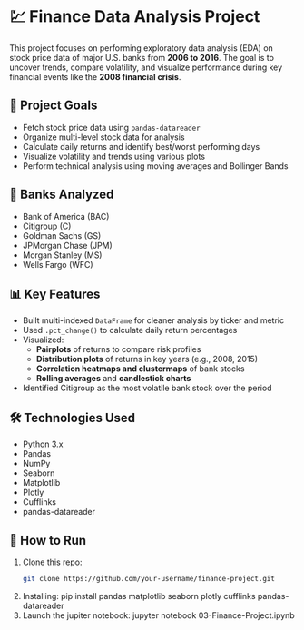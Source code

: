 # 💹 Finance Data Analysis Project

This project focuses on performing exploratory data analysis (EDA) on stock price data of major U.S. banks from **2006 to 2016**. The goal is to uncover trends, compare volatility, and visualize performance during key financial events like the **2008 financial crisis**.

## 📌 Project Goals
- Fetch stock price data using `pandas-datareader`
- Organize multi-level stock data for analysis
- Calculate daily returns and identify best/worst performing days
- Visualize volatility and trends using various plots
- Perform technical analysis using moving averages and Bollinger Bands

## 🏦 Banks Analyzed
- Bank of America (BAC)  
- Citigroup (C)  
- Goldman Sachs (GS)  
- JPMorgan Chase (JPM)  
- Morgan Stanley (MS)  
- Wells Fargo (WFC)

## 📊 Key Features
- Built multi-indexed `DataFrame` for cleaner analysis by ticker and metric
- Used `.pct_change()` to calculate daily return percentages
- Visualized:
  - **Pairplots** of returns to compare risk profiles
  - **Distribution plots** of returns in key years (e.g., 2008, 2015)
  - **Correlation heatmaps and clustermaps** of bank stocks
  - **Rolling averages** and **candlestick charts**
- Identified Citigroup as the most volatile bank stock over the period

## 🛠 Technologies Used
- Python 3.x  
- Pandas  
- NumPy  
- Seaborn  
- Matplotlib  
- Plotly  
- Cufflinks  
- pandas-datareader

## 🚀 How to Run

1. Clone this repo:
   ```bash
   git clone https://github.com/your-username/finance-project.git
2. Installing: pip install pandas matplotlib seaborn plotly cufflinks pandas-datareader
3. Launch the jupiter notebook: jupyter notebook 03-Finance-Project.ipynb






